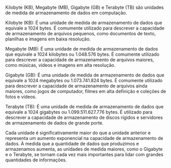 Kilobyte (KB), Megabyte (MB), Gigabyte (GB) e Terabyte (TB) são unidades de medida de armazenamento de dados em computação.

Kilobyte (KB): É uma unidade de medida de armazenamento de dados que equivale a 1024 bytes. É comumente utilizado para descrever a capacidade de armazenamento de arquivos pequenos, como documentos de texto, planilhas e imagens em baixa resolução.

Megabyte (MB): É uma unidade de medida de armazenamento de dados que equivale a 1024 kilobytes ou 1.048.576 bytes. É comumente utilizado para descrever a capacidade de armazenamento de arquivos maiores, como músicas, vídeos e imagens em alta resolução.

Gigabyte (GB): É uma unidade de medida de armazenamento de dados que equivale a 1024 megabytes ou 1.073.741.824 bytes. É comumente utilizado para descrever a capacidade de armazenamento de arquivos ainda maiores, como jogos de computador, filmes em alta definição e coleções de fotos e vídeos.

Terabyte (TB): É uma unidade de medida de armazenamento de dados que equivale a 1024 gigabytes ou 1.099.511.627.776 bytes. É utilizado para descrever a capacidade de armazenamento de discos rígidos e servidores de armazenamento de dados de grande porte.

Cada unidade é significativamente maior do que a unidade anterior e representa um aumento exponencial na capacidade de armazenamento de dados. À medida que a quantidade de dados que produzimos e armazenamos aumenta, as unidades de medida maiores, como o Gigabyte e o Terabyte, se tornam cada vez mais importantes para lidar com grandes quantidades de informações.
